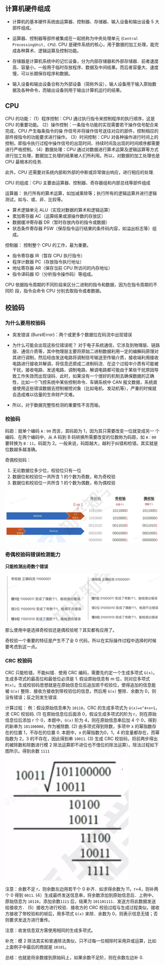 ```toc
```

## 计算机硬件组成

- 计算机的基本硬件系统由运算器、控制器、存储器、输入设备和输出设备 5 大部件组成。

- 运算器、控制器等部件被集成在一起统称为中央处理单元 (`Central ProcessingUnit, CPU`). CPU 是硬件系统的核心，用于数据的加工处理，能完成各种算术、逻辑运算及控制功能。

- 存储器是计算机系统中的记忆设备，分为内部存储器和外部存储器．前者速度高、容量小，一般用于临时存放程序、数据及中间结果。而后者容量大、速度慢，可以长期保存程序和数据。

- 输入设备和输出设备合称为外部设备（简称外设），输人设备用于输入原始数据及各种命令，而输出设备则用于输出计算机运行的结果。

## CPU

CPU 的功能：
(1）程序控制：CPU 通过执行指令来控制程序的执行顺序，这是 CPU 的重要功能。
(2）操作控制：一条指令功能的实现需要若干操作信号配合来完成，CPU 产生每条指令的操
作信号并将操作信号送往对应的部件，控制相应的部件按指令的功能要求进行操作。
(3）时间控制：CPU 对各种操作进行时间上的控制，即指令执行过程中操作信号的出现时间、持续时间及出现的时间顺序都需要进行严格控制。
(4）数据处理：CPU 通过对数据进行算术运算及逻辑运算等方式进行加工处理，数据加工处理的结果被人们所利用。所以，对数据的加工处理也是 CPU 最根本的任务.

此外，CPU 还需要对系统内部和外部的中断或异常做出响应，进行相应的处理.

CPU 的组成：CPU 主要由运算器、控制器、奇存器组和内部总线等部件组成

运算器：
执行所有的算术运算，如加减乘除等；执行所有的逻辑运算并进行逻辑测试，如与、或、非、比较等。
- 算术逻辑单元 ALU（实现对数据的算术和逻辑运算）
- 累加寄存器 AC（运算结果或源操作数的存放区）
- 数据缓冲寄存器 DR（暂时存放内存的指令或数据）
- 状态条件寄存器 PSW（保存指令运行结果的条件码内容，如溢出标志等）组成。

控制器：
控制整个 CPU 的工作，最为重要。
- 指令寄存器 IR（暂存 CPU 执行指令）
- 程序计数器 PC（存放指令执行地址）
- 地址寄存器 AR（保存当前 CPU 所访问的内存地址）
- 指令译码器 ID（分析指令操作码）等组成。

CPU 依据指令周期的不同阶段来区分二进制的指令和数据，因为在指令周期的不同阶
段，指令会命令 CPU 分别去取指令或者数据。


## 校验码


### 为什么要用校验码

- 突发错误 (BurstError)：两个或更多个数据位在码流中出现错误

- 为什么可能会出现这些位错误呢？
	对于电子系统通信，它涉及到物理层、链路层、通信介质等，其中物理层主要将原始二进制数据利用一定的编解码原理对其进行调制，然后经由发送电路将调制信号输送至传输介质，接收端利用接收电路进行接收并解调，将信息还原成二进制码流．在这个过程中介质有可能被干扰，接收电路、发送电路、调制电路、解调电路都可能由于某些干扰原因导致工作失效而出现误码．此时，如果没有一个很好的机制去确保数据的正确性，比如一个飞控系统中某些控制命令、车辆系统中 CAN 报文数据，系统直接使用这些错误数据去控制被控对象（比如电机、发动机等），严重的时候就会造成难以估量的生命财产灾难。
	
- 所以，对于数据完整性检测的重要性不言而喻。

### 校验码

码距：就单个编码 `A：00` 而言，其码距为 1，因为其只需要改变一位就变成另一
个编码．在两个编码中，从 A 码到 B 码转换所需要改变的位数称为码距，如 `A：00` 要转换为 `B：11`，码距为 2。一般来说，码距越大，越利于纠错和检错。其实就是位数越多越准确。

奇偶校验码：
1. 无论数据位多少位，校验位只有一位
2. 数据位和校验位一共所含 1 的个数为奇数，称为奇校验
3. 数据位和校验位一共所含 1 的个数为偶数，称为偶校验

![](../img/029.jpeg)

### 奇偶校验码错误检测能力

**只能检测出奇数个错误**

![](../img/030.jpeg)

那么使用中是选择奇校验还是偶校验呢？其实都有应用了。

奇校验一个重要的特征是产生不了全 0 代码，所以在实际操作过程中选择的时候要考虑到这一点。


### CRC 校验码

CRC 只能检错，不能纠错．使用 CRC 编码，需要先约定一个生成多项式 `G(x)`。生成多项式的最高位和最低位必须是 1. 假设原始信息有 m 位，则对应多项式 `M(x)`。生成校验码思想就是在原始信息位后追加若干校验位，使得追加的信息能被 `G(x)` 整除．接收方接收到带校验位的信息，然后用 `G(x)` 整除．余数为 0，则没有错误；反之则发生错误.

计算过程：
例：假设原始信息串为 `10110`，CRC 的生成多项式为 `G(x)=x^4+x+1`，求 CRC 校验码.
(1) 在原始信息位后面添 0，假设生成多项式的阶为 r，则在原始信息位后添加 r 个 0，本题中，`G(x)` 阶为 4，则在原始信息串后加 4 个 0，得到的新串为 `101100000`，作为被除数.
(2) 由多项式得到除数，多项中 x 的幂指数存在的位置 1，不存在的位置 0. 本题中，x 的幂指数为0，1，4 的变量都存在，而幂指数为 2，3 的不存在，因此得到串 `10011`.
(3) 生成 CRC 校验码，将前两步得出的被除数和除数进行模 2 除法运算即不进位也不借位的除法运算）。除法过程如下图所示。得到余数 `1111`
![](../img/031.jpeg)

注意：余数不足 r，则余数左边用若干个 0 补齐．如求得余数为 11，r=4，则补两个 0 得到 `0011`.
(4）生成最终发送信息串，将余数添加到原始信息后．上例中，原始信息为 `10110`，添加余数`1111` 后，结果为 `101101111`．发送方将此数据发送给接收方．
(5）接收方进行校验．接收方的 CRC 校验过程与生成过程类似，接收方接收了带校验和的帧后，用多项式 `G(x)` 来除．余数为 0，则表示信息无错；否则要求发送方进行重传。

注意：收发信息双方需使用相同的生成多项式。

补充：模 2 除法其实和普通除法类似，只不过每一位相除时采用异或运算，比如上面例子中最后的商就是 `10101`。

总结：也就是将余数接到原始码上，如果余数不足阶，则在余数左边补 0.